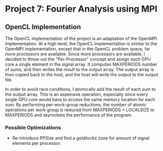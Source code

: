 # Project 7: Fourier Analysis using MPI

## OpenCL Implementation

The OpenCL implementation of the project is an adaptation of the OpenMPI implementation. At a high level, the
OpenCL implementation is similar to the OpenMPI implementation, except that in the OpenCL problem space, far more
processors are available. Since more processors are available, I decided to throw out the "Per-Processor" concept and
assign each GPU core a single element in the signal array. It computes MAXPERIODS number of sums, and then writes the
result to the output array. The output array is then copied back to the host, and the host will write the output to
the output file.

In order to avoid race conditions, I atomically add the result of each sum to the output array. This is an expensive
operation, especially since every single GPU core would have to access the same memory location for each sum. By
performing per-work-group reductions, the number of atomic operations per work group is reduced from MAXPERIODS * LOCALSIZE
to MAXPERIODS and skyrockets the performance of the program. 

### Possible Optimizations

* Re-introduce PPSize and find a goldilocks zone for amount of signal elements per processor.